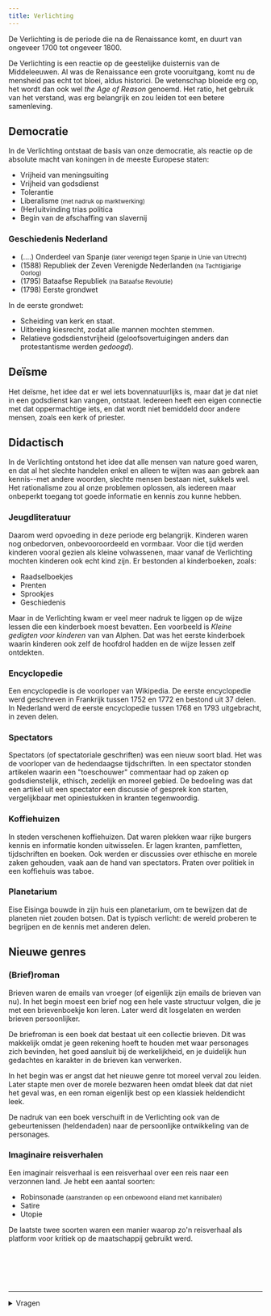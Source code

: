 ```yaml
---
title: Verlichting
---
```


De Verlichting is de periode die na de Renaissance komt, en duurt van ongeveer 1700 tot ongeveer 1800.

De Verlichting is een reactie op de geestelijke duisternis van de Middeleeuwen. Al was de Renaissance een grote vooruitgang, komt nu de mensheid pas echt tot bloei, aldus historici. De wetenschap bloeide erg op, het wordt dan ook wel _the Age of Reason_ genoemd. Het ratio, het gebruik van het verstand, was erg belangrijk en zou leiden tot een betere samenleving.

## Democratie

In de Verlichting ontstaat de basis van onze democratie, als reactie op de absolute macht van koningen in de meeste Europese staten:

- Vrijheid van meningsuiting
- Vrijheid van godsdienst
- Tolerantie
- Liberalisme <small>(met nadruk op marktwerking)</small>
- (Her)uitvinding trias politica
- Begin van de afschaffing van slavernij

### Geschiedenis Nederland

- (....) Onderdeel van Spanje <small>(later verenigd tegen Spanje in Unie van Utrecht)</small>
- (1588) Republiek der Zeven Verenigde Nederlanden <small>(na Tachtigjarige Oorlog)</small>
- (1795) Bataafse Republiek <small>(na Bataafse Revolutie)</small>
- (1798) Eerste grondwet

In de eerste grondwet:

- Scheiding van kerk en staat.
- Uitbreing kiesrecht, zodat alle mannen mochten stemmen.
- Relatieve godsdienstvrijheid (geloofsovertuigingen anders dan protestantisme werden _gedoogd_).

## Deïsme

Het deïsme, het idee dat er wel iets bovennatuurlijks is, maar dat je dat niet in een godsdienst kan vangen, ontstaat. Iedereen heeft een eigen connectie met dat oppermachtige iets, en dat wordt niet bemiddeld door andere mensen, zoals een kerk of priester.

## Didactisch

In de Verlichting ontstond het idee dat alle mensen van nature goed waren, en dat al het slechte handelen enkel en alleen te wijten was aan gebrek aan kennis--met andere woorden, slechte mensen bestaan niet, sukkels wel. Het rationalisme zou al onze problemen oplossen, als iedereen maar onbeperkt toegang tot goede informatie en kennis zou kunne hebben.

### Jeugdliteratuur

Daarom werd opvoeding in deze periode erg belangrijk. Kinderen waren nog onbedorven, onbevooroordeeld en vormbaar. Voor die tijd werden kinderen vooral gezien als kleine volwassenen, maar vanaf de Verlichting mochten kinderen ook echt kind zijn. Er bestonden al kinderboeken, zoals:

- Raadselboekjes
- Prenten
- Sprookjes
- Geschiedenis

Maar in de Verlichting kwam er veel meer nadruk te liggen op de wijze lessen die een kinderboek moest bevatten. Een voorbeeld is _Kleine gedigten voor kinderen_ van van Alphen. Dat was het eerste kinderboek waarin kinderen ook zelf de hoofdrol hadden en de wijze lessen zelf ontdekten.

### Encyclopedie

Een encyclopedie is de voorloper van Wikipedia. De eerste encyclopedie werd geschreven in Frankrijk tussen 1752 en 1772 en bestond uit 37 delen. In Nederland werd de eerste encyclopedie tussen 1768 en 1793 uitgebracht, in zeven delen.

### Spectators

Spectators (of spectatoriale geschriften) was een nieuw soort blad. Het was de voorloper van de hedendaagse tijdschriften. In een spectator stonden artikelen waarin een "toeschouwer" commentaar had op zaken op godsdienstelijk, ethisch, zedelijk en moreel gebied. De bedoeling was dat een artikel uit een spectator een discussie of gesprek kon starten, vergelijkbaar met opiniestukken in kranten tegenwoordig.

### Koffiehuizen

In steden verschenen koffiehuizen. Dat waren plekken waar rijke burgers kennis en informatie konden uitwisselen. Er lagen kranten, pamfletten, tijdschriften en boeken. Ook werden er discussies over ethische en morele zaken gehouden, vaak aan de hand van spectators. Praten over politiek in een koffiehuis was taboe.

### Planetarium

Eise Eisinga bouwde in zijn huis een planetarium, om te bewijzen dat de planeten niet zouden botsen. Dat is typisch verlicht: de wereld proberen te begrijpen en de kennis met anderen delen.

## Nieuwe genres

### (Brief)roman

Brieven waren de emails van vroeger (of eigenlijk zijn emails de brieven van nu). In het begin moest een brief nog een hele vaste structuur volgen, die je met een brievenboekje kon leren. Later werd dit losgelaten en werden brieven persoonlijker.

De briefroman is een boek dat bestaat uit een collectie brieven. Dit was makkelijk omdat je geen rekening hoeft te houden met waar personages zich bevinden, het goed aansluit bij de werkelijkheid, en je duidelijk hun gedachtes en karakter in de brieven kan verwerken.

In het begin was er angst dat het nieuwe genre tot moreel verval zou leiden. Later stapte men over de morele bezwaren heen omdat bleek dat dat niet het geval was, en een roman eigenlijk best op een klassiek heldendicht leek.

De nadruk van een boek verschuift in de Verlichting ook van de gebeurtenissen (heldendaden) naar de persoonlijke ontwikkeling van de personages.

### Imaginaire reisverhalen

Een imaginair reisverhaal is een reisverhaal over een reis naar een verzonnen land. Je hebt een aantal soorten:

- Robinsonade <small>(aanstranden op een onbewoond eiland met kannibalen)</small>
- Satire
- Utopie

De laatste twee soorten waren een manier waarop zo'n reisverhaal als platform voor kritiek op de maatschappij gebruikt werd.

<br><br><br><br>

---

<details>
  <summary>Vragen</summary>
  <ul>
    <li>Wat is de didactische/kritische waarde van een Robinsonade?</li>
  </ul>
</details>
